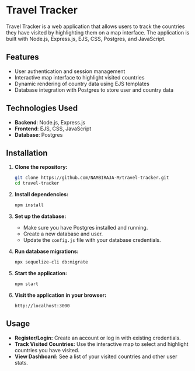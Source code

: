 # Travel Tracker

Travel Tracker is a web application that allows users to track the countries they have visited by highlighting them on a map interface. The application is built with Node.js, Express.js, EJS, CSS, Postgres, and JavaScript.

## Features

- User authentication and session management
- Interactive map interface to highlight visited countries
- Dynamic rendering of country data using EJS templates
- Database integration with Postgres to store user and country data

## Technologies Used

- **Backend**: Node.js, Express.js
- **Frontend**: EJS, CSS, JavaScript
- **Database**: Postgres

## Installation

1. **Clone the repository:**
    ```bash
    git clone https://github.com/NAMBIRAJA-M/travel-tracker.git
    cd travel-tracker
    ```

2. **Install dependencies:**
    ```bash
    npm install
    ```

3. **Set up the database:**

    - Make sure you have Postgres installed and running.
    - Create a new database and user.
    - Update the `config.js` file with your database credentials.

  

4. **Run database migrations:**
    ```bash
    npx sequelize-cli db:migrate
    ```

5. **Start the application:**
    ```bash
    npm start
    ```

6. **Visit the application in your browser:**
    ```
    http://localhost:3000
    ```

## Usage

- **Register/Login:** Create an account or log in with existing credentials.
- **Track Visited Countries:** Use the interactive map to select and highlight countries you have visited.
- **View Dashboard:** See a list of your visited countries and other user stats.



